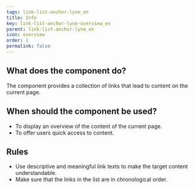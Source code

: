 ```yaml
---
tags: link-list-anchor-lyne_en
title: Info
key: link-list-anchor-lyne-overview_en
parent: link-list-anchor-lyne_en
icon: overview
order: 1
permalink: false
---
```


## What does the component do?
The component provides a collection of links that lead to content on the current page.

## When should the component be used?
* To display an overview of the content of the current page.
* To offer users quick access to content.

## Rules
* Use descriptive and meaningful link texts to make the target content understandable.
* Make sure that the links in the list are in chronological order.